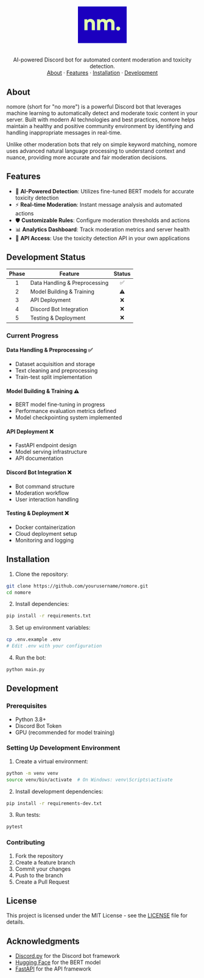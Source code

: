 <!-- LOGO -->
<h1>
<p align="center">
  <img src="/images/nomore-high-resolution-logo.png" alt="nomore logo" width="128">
</h1>
  <p align="center">
    AI-powered Discord bot for automated content moderation and toxicity detection.
    <br />
    <a href="#about">About</a>
    ·
    <a href="#features">Features</a>
    ·
    <a href="#installation">Installation</a>
    ·
    <a href="#development">Development</a>
  </p>
</p>

## About

nomore (short for "no more") is a powerful Discord bot that leverages machine learning to automatically detect and moderate toxic content in your server. Built with modern AI technologies and best practices, nomore helps maintain a healthy and positive community environment by identifying and handling inappropriate messages in real-time.

Unlike other moderation bots that rely on simple keyword matching, nomore uses advanced natural language processing to understand context and nuance, providing more accurate and fair moderation decisions.

## Features

- 🤖 **AI-Powered Detection**: Utilizes fine-tuned BERT models for accurate toxicity detection
- ⚡ **Real-time Moderation**: Instant message analysis and automated actions
- 🛡️ **Customizable Rules**: Configure moderation thresholds and actions
- 📊 **Analytics Dashboard**: Track moderation metrics and server health
- 🔌 **API Access**: Use the toxicity detection API in your own applications


## Development Status

| Phase | Feature | Status |
|:-----:|---------|:------:|
| 1 | Data Handling & Preprocessing | ✅ |
| 2 | Model Building & Training | ⚠️ |
| 3 | API Deployment | ❌ |
| 4 | Discord Bot Integration | ❌ |
| 5 | Testing & Deployment | ❌ |

### Current Progress

#### Data Handling & Preprocessing ✅
- Dataset acquisition and storage
- Text cleaning and preprocessing
- Train-test split implementation

#### Model Building & Training ⚠️
- BERT model fine-tuning in progress
- Performance evaluation metrics defined
- Model checkpointing system implemented

#### API Deployment ❌
- FastAPI endpoint design
- Model serving infrastructure
- API documentation

#### Discord Bot Integration ❌
- Bot command structure
- Moderation workflow
- User interaction handling

#### Testing & Deployment ❌
- Docker containerization
- Cloud deployment setup
- Monitoring and logging

## Installation

1. Clone the repository:
```bash
git clone https://github.com/yourusername/nomore.git
cd nomore
```

2. Install dependencies:
```bash
pip install -r requirements.txt
```

3. Set up environment variables:
```bash
cp .env.example .env
# Edit .env with your configuration
```

4. Run the bot:
```bash
python main.py
```

## Development

### Prerequisites
- Python 3.8+
- Discord Bot Token
- GPU (recommended for model training)

### Setting Up Development Environment

1. Create a virtual environment:
```bash
python -m venv venv
source venv/bin/activate  # On Windows: venv\Scripts\activate
```

2. Install development dependencies:
```bash
pip install -r requirements-dev.txt
```

3. Run tests:
```bash
pytest
```

### Contributing

1. Fork the repository
2. Create a feature branch
3. Commit your changes
4. Push to the branch
5. Create a Pull Request

## License

This project is licensed under the MIT License - see the [LICENSE](LICENSE) file for details.

## Acknowledgments

- [Discord.py](https://discordpy.readthedocs.io/) for the Discord bot framework
- [Hugging Face](https://huggingface.co/) for the BERT model
- [FastAPI](https://fastapi.tiangolo.com/) for the API framework
